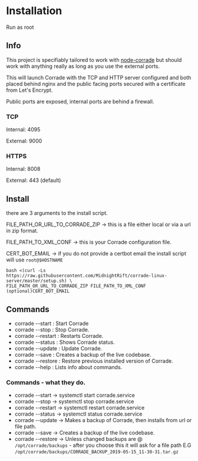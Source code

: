 # Installation

Run as root

## Info

This project is specifiably tailored to work with [node-corrade](https://github.com/MidnightRift/node-corrade) but should work with anything really as long as you use the external ports.


This will launch Corrade with the TCP and HTTP server configured and both placed behind nginx and the public facing ports secured with a certificate from Let's Encrypt.


Public ports are exposed, internal ports are behind a firewall.
### TCP
Internal: 4095

External: 9000

### HTTPS
Internal: 8008

External: 443 (default)


## Install

there are 3 arguments to the install script.

FILE_PATH_OR_URL_TO_CORRADE_ZIP -> this is a file either local or via a url in zip format.

FILE_PATH_TO_XML_CONF -> this is your Corrade configuration file.

CERT_BOT_EMAIL -> if you do not provide a certbot email the install script will use `root@$HOSTNAME`


```
bash <(curl -Ls https://raw.githubusercontent.com/MidnightRift/corrade-linux-server/master/setup.sh) \
FILE_PATH_OR_URL_TO_CORRADE_ZIP FILE_PATH_TO_XML_CONF (optional)CERT_BOT_EMAIL
```

## Commands 

- corrade --start   : Start Corrade
- corrade --stop    : Stop Corrade.
- corrade --restart : Restarts Corrade.
- corrade --status  : Shows Corrade status.
- corrade --update  : Update Corrade.
- corrade --save    : Creates a backup of the live codebase.
- corrade --restore : Restore previous installed version of Corrade.
- corrade --help    : Lists info about commands.






### Commands - what they do.

- corrade --start   -> systemctl start corrade.service
- corrade --stop    -> systemctl stop corrade.service
- corrade --restart -> systemctl restart corrade.service
- corrade --status  -> systemctl status corrade.service
- corrade --update  -> Makes a backup of Corrade, then installs from url or file path.
- corrade --save    -> Creates a backup of the live codebase.
- corrade --restore -> Unless changed backups are @ `/opt/corrade/backups` - after you choose this it will ask for a file path E.G `/opt/corrade/backups/CORRADE_BACKUP_2019-05-15_11-30-31.tar.gz`

